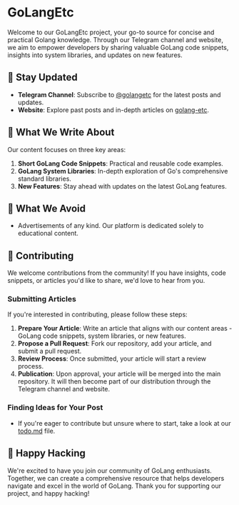 # GoLangEtc

Welcome to our GoLangEtc project, your go-to source for concise and practical
Golang knowledge. Through our Telegram channel and website, we aim to empower
developers by sharing valuable GoLang code snippets, insights into system
libraries, and updates on new features.

## 📢 Stay Updated

- **Telegram Channel**: Subscribe to [@golangetc](https://t.me/golangetc) for the
  latest posts and updates.
- **Website**: Explore past posts and in-depth articles on
  [golang-etc](http://golang-etc.madpixels.io).

## 📘 What We Write About

Our content focuses on three key areas:

1. **Short GoLang Code Snippets**: Practical and reusable code examples.
2. **GoLang System Libraries**: In-depth exploration of Go's comprehensive
   standard libraries.
3. **New Features**: Stay ahead with updates on the latest GoLang features.

## 🚫 What We Avoid

- Advertisements of any kind. Our platform is dedicated solely to educational
  content.

## 🤝 Contributing

We welcome contributions from the community! If you have insights, code
snippets, or articles you'd like to share, we'd love to hear from you.

### Submitting Articles

If you're interested in contributing, please follow these steps:

1. **Prepare Your Article**: Write an article that aligns with our content
   areas - GoLang code snippets, system libraries, or new features.
2. **Propose a Pull Request**: Fork our repository, add your article,
   and submit a pull request.
3. **Review Process**: Once submitted, your article will start a review process.
4. **Publication**: Upon approval, your article will be merged into the main
   repository. It will then become part of our distribution through the Telegram
   channel and website.

### Finding Ideas for Your Post

- If you're eager to contribute but unsure where to start, take a look at our
  [todo.md](https://github.com/Mad-Pixels/golang-etc-content/blob/main/TODO.md) file.

## 💙 Happy Hacking

We're excited to have you join our community of GoLang enthusiasts. Together, we
can create a comprehensive resource that helps developers navigate and excel in
the world of GoLang. Thank you for supporting our project, and happy hacking!
